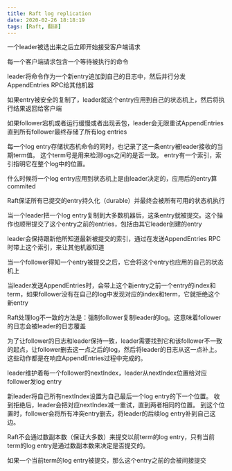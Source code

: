 ```yaml
---
title: Raft log replication
date: 2020-02-26 18:18:19
tags: [Raft, 翻译]
---
```


一个leader被选出来之后立即开始接受客户端请求

每一个客户端请求包含一个等待被执行的命令

leader将命令作为一个新entry追加到自己的日志中，然后并行分发AppendEntries RPC给其他机器

如果entry被安全的复制了，leader就这个entry应用到自己的状态机上，然后将执行结果返回给客户端

如果follower宕机或者运行缓慢或者出现丢包，leader会无限重试AppendEntries直到所有follower最终存储了所有log entries

每一个log entry存储状态机命令的同时，也记录了这一条entry被leader接收的当期term值。
这个term号是用来检测logs之间的是否一致。
entry有一个索引，索引指明它在整个log中的位置。

什么时候将一个log entry应用到状态机上是由leader决定的，应用后的entry算commited

Raft保证所有已提交的entry持久化（durable）并最终会被所有可用的状态机执行

当一个leader把一个log entry复制到大多数机器后，这条entry就被提交。这个操作也顺带提交了这个entry之前的entries，包括由其它leader创建的entry

leader会保持跟新他所知道最新被提交的索引，通过在发送AppendEntries RPC时带上这个索引，来让其他机器知道

当一个follower得知一个entry被提交之后，它会将这个entry也应用的自己的状态机上

当leader发送AppendEntries时，会带上这个新entry之前一个entry的index和term，如果follower没有在自己的log中发现对应的index和term，它就拒绝这个新entry

Raft处理log不一致的方法是：强制follower复制leader的log。这意味着follower的日志会被leader的日志覆盖

为了让follower的日志和leader保持一致，leader需要找到它和该follower不一致的起点，让follower删去这一点之后的log，然后将leader的日志从这一点补上。这些动作都是在响应AppendEntries过程中完成的。

leader维护着每一个follower的nextIndex，leader从nextIndex位置给对应follower发log entry

新leader将自己所有nextIndex设置为自己最后一个log entry的下一个位置。
收到拒绝后，leader会把对应nextIndex减一重试，直到两者相同的位置。
到这个位置时，follower会将所有冲突entry删去，将leader的后续log entry补到自己这边。

Raft不会通过数副本数（保证大多数）来提交以前term的log entry，只有当前term的log entry是通过数副本数来决定是否提交的。

如果一个当前term的log entry被提交，那么这个entry之前的会被间接提交
